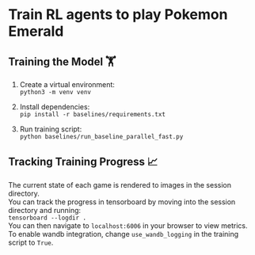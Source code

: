 # Train RL agents to play Pokemon Emerald

## Training the Model 🏋️ 

1. Create a virtual environment:  
```python3 -m venv venv```

2. Install dependencies:  
```pip install -r baselines/requirements.txt```

3. Run training script:  
```python baselines/run_baseline_parallel_fast.py```

## Tracking Training Progress 📈 
The current state of each game is rendered to images in the session directory.   
You can track the progress in tensorboard by moving into the session directory and running:  
```tensorboard --logdir .```  
You can then navigate to `localhost:6006` in your browser to view metrics.  
To enable wandb integration, change `use_wandb_logging` in the training script to `True`.
